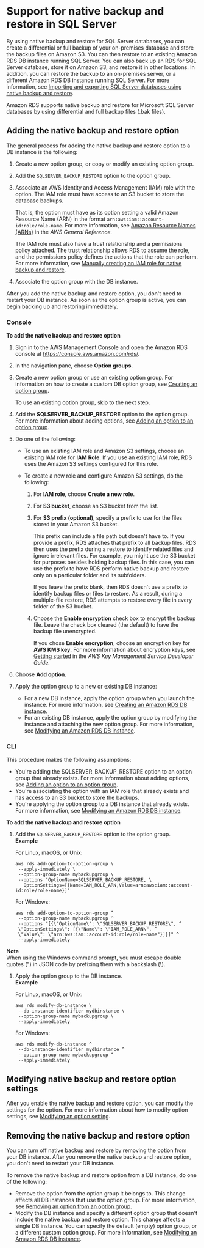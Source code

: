 # Support for native backup and restore in SQL Server<a name="Appendix.SQLServer.Options.BackupRestore"></a>

By using native backup and restore for SQL Server databases, you can create a differential or full backup of your on\-premises database and store the backup files on Amazon S3\. You can then restore to an existing Amazon RDS DB instance running SQL Server\. You can also back up an RDS for SQL Server database, store it on Amazon S3, and restore it in other locations\. In addition, you can restore the backup to an on\-premises server, or a different Amazon RDS DB instance running SQL Server\. For more information, see [Importing and exporting SQL Server databases using native backup and restore](SQLServer.Procedural.Importing.md)\.

Amazon RDS supports native backup and restore for Microsoft SQL Server databases by using differential and full backup files \(\.bak files\)\.

## Adding the native backup and restore option<a name="Appendix.SQLServer.Options.BackupRestore.Add"></a>

The general process for adding the native backup and restore option to a DB instance is the following:

1. Create a new option group, or copy or modify an existing option group\.

1. Add the `SQLSERVER_BACKUP_RESTORE` option to the option group\.

1. Associate an AWS Identity and Access Management \(IAM\) role with the option\. The IAM role must have access to an S3 bucket to store the database backups\.

   That is, the option must have as its option setting a valid Amazon Resource Name \(ARN\) in the format `arn:aws:iam::account-id:role/role-name`\. For more information, see [Amazon Resource Names \(ARNs\)](https://docs.aws.amazon.com/general/latest/gr/aws-arns-and-namespaces.html#arn-syntax-iam) in the *AWS General Reference\.*

   The IAM role must also have a trust relationship and a permissions policy attached\. The trust relationship allows RDS to assume the role, and the permissions policy defines the actions that the role can perform\. For more information, see [Manually creating an IAM role for native backup and restore](SQLServer.Procedural.Importing.md#SQLServer.Procedural.Importing.Native.Enabling.IAM)\.

1. Associate the option group with the DB instance\.

After you add the native backup and restore option, you don't need to restart your DB instance\. As soon as the option group is active, you can begin backing up and restoring immediately\.

### Console<a name="Add.Native.Backup.Restore.Console"></a>

**To add the native backup and restore option**

1. Sign in to the AWS Management Console and open the Amazon RDS console at [https://console\.aws\.amazon\.com/rds/](https://console.aws.amazon.com/rds/)\.

1. In the navigation pane, choose **Option groups**\.

1. Create a new option group or use an existing option group\. For information on how to create a custom DB option group, see [Creating an option group](USER_WorkingWithOptionGroups.md#USER_WorkingWithOptionGroups.Create)\.

   To use an existing option group, skip to the next step\.

1. Add the **SQLSERVER\_BACKUP\_RESTORE** option to the option group\. For more information about adding options, see [Adding an option to an option group](USER_WorkingWithOptionGroups.md#USER_WorkingWithOptionGroups.AddOption)\.

1. Do one of the following:
   + To use an existing IAM role and Amazon S3 settings, choose an existing IAM role for **IAM Role**\. If you use an existing IAM role, RDS uses the Amazon S3 settings configured for this role\.
   + To create a new role and configure Amazon S3 settings, do the following: 

     1. For **IAM role**, choose **Create a new role**\.

     1. For **S3 bucket**, choose an S3 bucket from the list\.

     1. For **S3 prefix \(optional\)**, specify a prefix to use for the files stored in your Amazon S3 bucket\. 

        This prefix can include a file path but doesn't have to\. If you provide a prefix, RDS attaches that prefix to all backup files\. RDS then uses the prefix during a restore to identify related files and ignore irrelevant files\. For example, you might use the S3 bucket for purposes besides holding backup files\. In this case, you can use the prefix to have RDS perform native backup and restore only on a particular folder and its subfolders\.

        If you leave the prefix blank, then RDS doesn't use a prefix to identify backup files or files to restore\. As a result, during a multiple\-file restore, RDS attempts to restore every file in every folder of the S3 bucket\.

     1. Choose the **Enable encryption** check box to encrypt the backup file\. Leave the check box cleared \(the default\) to have the backup file unencrypted\.

        If you chose **Enable encryption**, choose an encryption key for **AWS KMS key**\. For more information about encryption keys, see [Getting started](https://docs.aws.amazon.com/kms/latest/developerguide/getting-started.html) in the *AWS Key Management Service Developer Guide\.*

1. Choose **Add option**\.

1. Apply the option group to a new or existing DB instance:
   + For a new DB instance, apply the option group when you launch the instance\. For more information, see [Creating an Amazon RDS DB instance](USER_CreateDBInstance.md)\. 
   + For an existing DB instance, apply the option group by modifying the instance and attaching the new option group\. For more information, see [Modifying an Amazon RDS DB instance](Overview.DBInstance.Modifying.md)\. 

### CLI<a name="Add.Native.Backup.Restore.CLI"></a>

This procedure makes the following assumptions:
+ You're adding the SQLSERVER\_BACKUP\_RESTORE option to an option group that already exists\. For more information about adding options, see [Adding an option to an option group](USER_WorkingWithOptionGroups.md#USER_WorkingWithOptionGroups.AddOption)\.
+ You're associating the option with an IAM role that already exists and has access to an S3 bucket to store the backups\.
+ You're applying the option group to a DB instance that already exists\. For more information, see [Modifying an Amazon RDS DB instance](Overview.DBInstance.Modifying.md)\. 

**To add the native backup and restore option**

1. Add the `SQLSERVER_BACKUP_RESTORE` option to the option group\.  
**Example**  

   For Linux, macOS, or Unix:

   ```
   aws rds add-option-to-option-group \
   	--apply-immediately \
   	--option-group-name mybackupgroup \
   	--options "OptionName=SQLSERVER_BACKUP_RESTORE, \
   	  OptionSettings=[{Name=IAM_ROLE_ARN,Value=arn:aws:iam::account-id:role/role-name}]"
   ```

   For Windows:

   ```
   aws rds add-option-to-option-group ^
   	--option-group-name mybackupgroup ^
   	--options "[{\"OptionName\": \"SQLSERVER_BACKUP_RESTORE\", ^
   	\"OptionSettings\": [{\"Name\": \"IAM_ROLE_ARN\", ^
   	\"Value\": \"arn:aws:iam::account-id:role/role-name"}]}]" ^
   	--apply-immediately
   ```
**Note**  
When using the Windows command prompt, you must escape double quotes \("\) in JSON code by prefixing them with a backslash \(\\\)\.

1. Apply the option group to the DB instance\.  
**Example**  

   For Linux, macOS, or Unix:

   ```
   aws rds modify-db-instance \
   	--db-instance-identifier mydbinstance \
   	--option-group-name mybackupgroup \
   	--apply-immediately
   ```

   For Windows:

   ```
   aws rds modify-db-instance ^
   	--db-instance-identifier mydbinstance ^
   	--option-group-name mybackupgroup ^
   	--apply-immediately
   ```

## Modifying native backup and restore option settings<a name="Appendix.SQLServer.Options.BackupRestore.ModifySettings"></a>

After you enable the native backup and restore option, you can modify the settings for the option\. For more information about how to modify option settings, see [Modifying an option setting](USER_WorkingWithOptionGroups.md#USER_WorkingWithOptionGroups.ModifyOption)\.

## Removing the native backup and restore option<a name="Appendix.SQLServer.Options.BackupRestore.Remove"></a>

You can turn off native backup and restore by removing the option from your DB instance\. After you remove the native backup and restore option, you don't need to restart your DB instance\. 

To remove the native backup and restore option from a DB instance, do one of the following: 
+ Remove the option from the option group it belongs to\. This change affects all DB instances that use the option group\. For more information, see [Removing an option from an option group](USER_WorkingWithOptionGroups.md#USER_WorkingWithOptionGroups.RemoveOption)\. 
+ Modify the DB instance and specify a different option group that doesn't include the native backup and restore option\. This change affects a single DB instance\. You can specify the default \(empty\) option group, or a different custom option group\. For more information, see [Modifying an Amazon RDS DB instance](Overview.DBInstance.Modifying.md)\. 